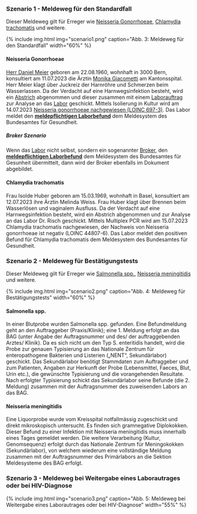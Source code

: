 ### Szenario 1 - Meldeweg für den Standardfall
Dieser Meldeweg gilt für Erreger wie [Neisseria Gonorrhoeae](#neisseria-gonorrhoeae), [Chlamydia trachomatis](#chlamydia-trachomatis) und weitere.

{% include img.html img="scenario1.png" caption="Abb. 3: Meldeweg für den Standardfall" width="60%" %}

#### Neisseria Gonorrhoeae
[Herr Daniel Meier](Patient-1Pat-DM.html) geboren am 22.08.1960, wohnhaft in 3000 Bern, konsultiert am 11.07.2023 die Ärztin [Monika Giacometti](PractitionerRole-1PR-KsAbc.html) am Kantonsspital. Herr Meier klagt über Juckreiz der Harnröhre und Schmerzen beim Wasserlassen. Da der Verdacht auf eine Harnwegsinfektion besteht, wird ein [Abstrich](Specimen-1Spec-Specimen.html) abgenommen und dieser zusammen mit einem [Laborauftrag](ServiceRequest-1SR-Order.html) zur Analyse an das [Labor](Organization-1Org-Labor.html) geschickt. Mittels Isolierung in Kultur wird am 14.07.2023 [Neisseria gonorrhoeae nachgewiesen (LOINC 697-3)](Observation-1Obs-NeisseriaGonorrhoeae.html). Das Labor meldet den **[meldepflichtigen Laborbefund](Bundle-1Doc-NeisseriaGonorrhoeae.html)** dem Meldesystem des Bundesamtes für Gesundheit.

##### Broker Szenario
Wenn das [Labor](Organization-1bOrg-Labor.html) nicht selbst, sondern ein sogenannter [Broker](Organization-1bOrg-Broker.html), den **[meldepflichtigen Laborbefund](Bundle-1bDoc-NeisseriaGonorrhoeae.html)** dem Meldesystem des Bundesamtes für Gesunheit übermittelt, dann wird der Broker ebenfalls im Dokument abgebildet. 

#### Chlamydia trachomatis
Frau Isolde Huber geboren am 15.03.1969, wohnhaft in Basel, konsultiert am 12.07.2023 ihre Ärztin Melinda Weiss. Frau Huber klagt über Brennen beim Wasserlösen und vaginalem Ausfluss. Da der Verdacht auf eine Harnwegsinfektion besteht, wird ein Abstrich abgenommen und zur Analyse an das Labor Dr. Risch geschickt. Mittels Multiplex PCR wird am 15.07.2023 Chlamydia trachomatis nachgewiesen, der Nachweis von Neisseria gonorrhoeae ist negativ (LOINC 44807-6). Das Labor meldet den positiven Befund für Chlamydia trachomatis dem Meldesystem des Bundesamtes für Gesundheit.


### Szenario 2 - Meldeweg für Bestätigungstests
Dieser Meldeweg gilt für Erreger wie [Salmonella spp.](#salmonella-spp), [Neisseria meningitidis](#neisseria-meningitidis) und weitere.

{% include img.html img="scenario2.png" caption="Abb. 4: Meldeweg für Bestätigungstests" width="60%" %}

#### Salmonella spp.
In einer Blutprobe wurden Salmonella spp. gefunden. Eine Befundmeldung geht an den Auftraggeber (Praxis/Klinik); eine 1. Meldung erfolgt an das BAG (unter Angabe der Auftragsnummer und des/ der auftraggebenden Arztes/ Klinik).
Da es sich nicht um den Typ S. enteritidis handelt, wird die Probe zur genauen Typisierung an das Nationale Zentrum für enteropathogene Bakterien und Listerien („NENT“, Sekundärlabor) geschickt. Das Sekundärlabor benötigt Stammdaten zum Auftraggeber und zum Patienten, Angaben zur Herkunft der Probe (Lebensmittel, Faeces, Blut, Urin etc.), die gewünschte Typisierung und die vorangehenden Resultate. Nach erfolgter Typisierung schickt das Sekundärlabor seine Befunde (die 2. Meldung) zusammen mit der Auftragsnummer des zuweisenden Labors an das BAG.

#### Neisseria meningitidis
Eine Liquorprobe wurde vom Kreisspital notfallmässig zugeschickt und direkt mikroskopisch untersucht. Es finden sich gramnegative Diplokokken. Dieser Befund zu einer Infektion mit Neisseria meningitidis muss innerhalb eines Tages gemeldet werden. Die weitere Verarbeitung (Kultur, Genomsequenz) erfolgt durch das Nationale Zentrum für Meningokokken (Sekundärlabor), von welchem wiederum eine vollständige Meldung zusammen mit der Auftragsnummer des Primärlabors an die Sektion Meldesysteme des BAG erfolgt.


### Szenario 3 - Meldeweg bei Weitergabe eines Laborautrages oder bei HIV-Diagnose

{% include img.html img="scenario3.png" caption="Abb. 5: Meldeweg bei Weitergabe eines Laborautrages oder bei HIV-Diagnose" width="55%" %}
